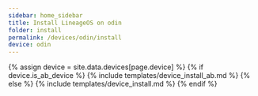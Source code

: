 ```yaml
---
sidebar: home_sidebar
title: Install LineageOS on odin
folder: install
permalink: /devices/odin/install
device: odin
---
```

{% assign device = site.data.devices[page.device] %}
{% if device.is_ab_device %}
{% include templates/device_install_ab.md %}
{% else %}
{% include templates/device_install.md %}
{% endif %}
